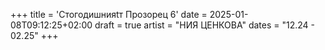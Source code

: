 +++
title = 'Стогодишнияtт Прозорец 6'
date = 2025-01-08T09:12:25+02:00
draft = true
artist = "НИЯ ЦЕНКОВА"
dates = "12.24 - 02.25"
+++
